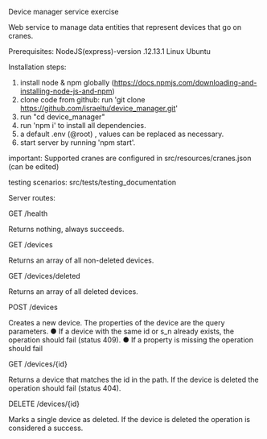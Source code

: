 Device manager service exercise

Web service to manage data entities that represent devices that go on cranes.

Prerequisites:
NodeJS(express)-version .12.13.1
Linux Ubuntu

Installation steps:

1. install node & npm globally (https://docs.npmjs.com/downloading-and-installing-node-js-and-npm)
2. clone code from github: run 'git clone https://github.com/israeltu/device_manager.git'
3. run "cd device_manager"
4. run 'npm i' to install all dependencies.
5. a default .env (@root) , values can be replaced as necessary.
6. start server by running 'npm start'.

important:
Supported cranes are configured in src/resources/cranes.json (can be edited)

testing scenarios:
src/tests/testing_documentation

Server routes:

GET /health

Returns nothing, always succeeds.

GET /devices

Returns an array of all non-deleted devices.

GET /devices/deleted

Returns an array of all deleted devices.

POST /devices

Creates a new device. The properties of the device are the query parameters.
● If a device with the same id or s_n already exists, the operation should fail (status 409).
● If a property is missing the operation should fail

GET /devices/{id}

Returns a device that matches the id in the path.
If the device is deleted the operation should fail (status 404).

DELETE /devices/{id}

Marks a single device as deleted.
If the device is deleted the operation is considered a success.
